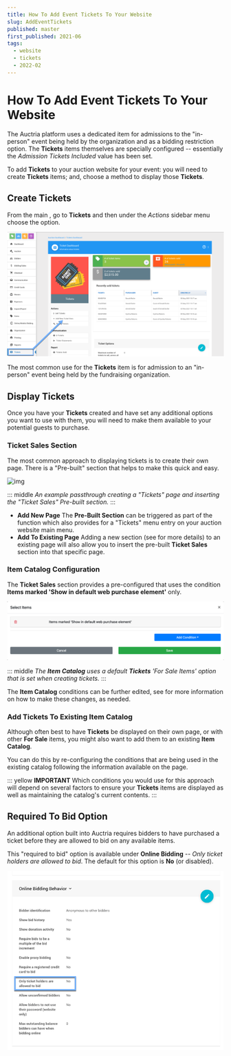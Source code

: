 ```yaml
---
title: How To Add Event Tickets To Your Website
slug: AddEventTickets
published: master
first_published: 2021-06
tags:
  - website
  - tickets
  - 2022-02
---
```


# How To Add Event Tickets To Your Website <NewLoc/>

The Auctria platform uses a dedicated <IndexLink slug="Tickets"/> item for admissions to the "in-person" event being held by the organization and as a bidding restriction option. The **Tickets** items themselves are specially configured <IndexLink slug="ForSaleItems"/> -- essentially the *Admission Tickets Included* value has been set.

To add **Tickets** to your auction website for your event: you will need to create **Tickets** items; and, choose a method to display those **Tickets**.

## Create Tickets

From the main <IndexLink slug="AuctionDashboard"/>, go to **Tickets** and then under the *Actions* sidebar menu choose the <IndexLink slug="CreateTickets"/> option.

![img](./index.assets/AddNewTicket.png)

The most common use for the **Tickets** item is for admission to an "in-person" event being held by the fundraising organization.

## Display Tickets

Once you have your **Tickets** created and have set any additional options you want to use with them, you will need to make them available to your potential guests to purchase.

### Ticket Sales Section

The most common approach to displaying tickets is to create their own page. There is a "Pre-built" <IndexLink slug="Section_AddSection" anchor="ticket-sales"/> section that helps to make this quick and easy.

![img](./index.assets/AddTicketSales.gif)

::: middle
*An example passthrough creating a "Tickets" page and inserting the "Ticket Sales" Pre-built section.*
:::

- **Add New Page**
  The **Pre-Built Section** can be triggered as part of the <IndexLink slug="AddNewWebsitePage"/> function which also provides for a "Tickets" menu entry on your auction website main menu.
- **Add To Existing Page**
  Adding a new section (see <IndexLink slug="Section_AddSection"/> for more details) to an existing page will also allow you to insert the pre-built **Ticket Sales** section into that specific page.

### Item Catalog Configuration

The **Ticket Sales** section provides a pre-configured <IndexLink slug="RowContent_ItemCatalog"/> that uses the condition **Items marked 'Show in default web purchase element'** only.

![img](./index.assets/TicketSalesSection_ItemCatalogCondition.png)

::: middle
*The __Item Catalog__ uses a default __Tickets__ 'For Sale Items' option that is set when creating tickets.*
:::

The **Item Catalog** conditions can be further edited, see <IndexLink slug="ConfigureItemsDisplayed"/> for more information on how to make these changes, as needed.

<HRDiv/>

### Add Tickets To Existing Item Catalog <Advanced/>

Although often best to have **Tickets** be displayed on their own page, or with other **For Sale** items, you might also want to add them to an existing **Item Catalog**.

You can do this by re-configuring the conditions that are being used in the existing catalog following the information available on the <IndexLink slug="ConfigureItemsDisplayed"/> page.

::: yellow
**IMPORTANT**
Which conditions you would use for this approach will depend on several factors to ensure your **Tickets** items are displayed as well as maintaining the catalog's current contents.
:::

<HRDiv/>

## Required To Bid Option

An additional option built into Auctria requires bidders to have purchased a ticket before they are allowed to bid on any available items.

This "required to bid" option is available under **Online Bidding** <IndexLink slug="OnlineBidding" anchor="online-bidding-behavior"/> -- *Only ticket holders are allowed to bid*. The default for this option is **No** (or disabled).

![img](./index.assets/RequiredToBid.png)

<ChildPages/>
<Revised text="reviewed" date="2022-02-17"/>

